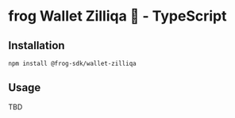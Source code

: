 # frog Wallet Zilliqa 🐸  - TypeScript

## Installation

```
npm install @frog-sdk/wallet-zilliqa
```

## Usage

TBD

